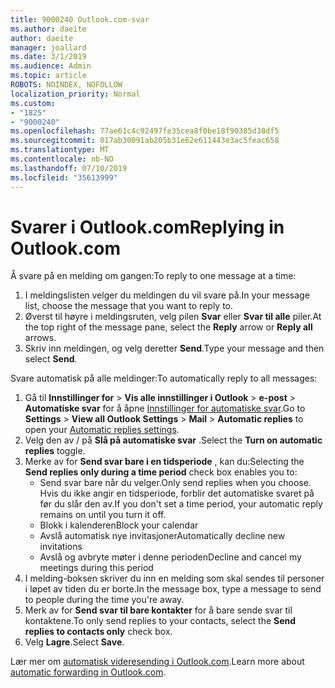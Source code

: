 ```yaml
---
title: 9000240 Outlook.com-svar
ms.author: daeite
author: daeite
manager: joallard
ms.date: 3/1/2019
ms.audience: Admin
ms.topic: article
ROBOTS: NOINDEX, NOFOLLOW
localization_priority: Normal
ms.custom:
- "1825"
- "9000240"
ms.openlocfilehash: 77ae61c4c92497fe35cea8f0be18f90385d38df5
ms.sourcegitcommit: 017ab30091ab205b31e62e611443e3ac5feac658
ms.translationtype: MT
ms.contentlocale: nb-NO
ms.lasthandoff: 07/10/2019
ms.locfileid: "35613999"
---
```

# <a name="replying-in-outlookcom"></a><span data-ttu-id="79d91-102">Svarer i Outlook.com</span><span class="sxs-lookup"><span data-stu-id="79d91-102">Replying in Outlook.com</span></span>

<span data-ttu-id="79d91-103">Å svare på en melding om gangen:</span><span class="sxs-lookup"><span data-stu-id="79d91-103">To reply to one message at a time:</span></span>

1. <span data-ttu-id="79d91-104">I meldingslisten velger du meldingen du vil svare på.</span><span class="sxs-lookup"><span data-stu-id="79d91-104">In your message list, choose the message that you want to reply to.</span></span>
2. <span data-ttu-id="79d91-105">Øverst til høyre i meldingsruten, velg pilen **Svar** eller **Svar til alle** piler.</span><span class="sxs-lookup"><span data-stu-id="79d91-105">At the top right of the message pane, select the **Reply** arrow or **Reply all** arrows.</span></span>
3. <span data-ttu-id="79d91-106">Skriv inn meldingen, og velg deretter **Send**.</span><span class="sxs-lookup"><span data-stu-id="79d91-106">Type your message and then select **Send**.</span></span>

<span data-ttu-id="79d91-107">Svare automatisk på alle meldinger:</span><span class="sxs-lookup"><span data-stu-id="79d91-107">To automatically reply to all messages:</span></span>

1. <span data-ttu-id="79d91-108">Gå til **Innstillinger for** > **Vis alle innstillinger i Outlook** > **e-post** > **Automatiske svar** for å åpne [Innstillinger for automatiske svar](https://outlook.live.com/mail/options/mail/automaticReplies).</span><span class="sxs-lookup"><span data-stu-id="79d91-108">Go to **Settings** > **View all Outlook Settings** > **Mail** > **Automatic replies** to open your [Automatic replies settings](https://outlook.live.com/mail/options/mail/automaticReplies).</span></span>
2. <span data-ttu-id="79d91-109">Velg den av / på **Slå på automatiske svar** .</span><span class="sxs-lookup"><span data-stu-id="79d91-109">Select the **Turn on automatic replies** toggle.</span></span>
3. <span data-ttu-id="79d91-110">Merke av for **Send svar bare i en tidsperiode** , kan du:</span><span class="sxs-lookup"><span data-stu-id="79d91-110">Selecting the **Send replies only during a time period** check box enables you to:</span></span>
    - <span data-ttu-id="79d91-111">Send svar bare når du velger.</span><span class="sxs-lookup"><span data-stu-id="79d91-111">Only send replies when you choose.</span></span> <span data-ttu-id="79d91-112">Hvis du ikke angir en tidsperiode, forblir det automatiske svaret på før du slår den av.</span><span class="sxs-lookup"><span data-stu-id="79d91-112">If you don't set a time period, your automatic reply remains on until you turn it off.</span></span>
    - <span data-ttu-id="79d91-113">Blokk i kalenderen</span><span class="sxs-lookup"><span data-stu-id="79d91-113">Block your calendar</span></span>
    - <span data-ttu-id="79d91-114">Avslå automatisk nye invitasjoner</span><span class="sxs-lookup"><span data-stu-id="79d91-114">Automatically decline new invitations</span></span>
    - <span data-ttu-id="79d91-115">Avslå og avbryte møter i denne perioden</span><span class="sxs-lookup"><span data-stu-id="79d91-115">Decline and cancel my meetings during this period</span></span>
4. <span data-ttu-id="79d91-116">I melding-boksen skriver du inn en melding som skal sendes til personer i løpet av tiden du er borte.</span><span class="sxs-lookup"><span data-stu-id="79d91-116">In the message box, type a message to send to people during the time you're away.</span></span>
5. <span data-ttu-id="79d91-117">Merk av for **Send svar til bare kontakter** for å bare sende svar til kontaktene.</span><span class="sxs-lookup"><span data-stu-id="79d91-117">To only send replies to your contacts, select the **Send replies to contacts only** check box.</span></span>
6. <span data-ttu-id="79d91-118">Velg **Lagre**.</span><span class="sxs-lookup"><span data-stu-id="79d91-118">Select **Save**.</span></span>

<span data-ttu-id="79d91-119">Lær mer om [automatisk videresending i Outlook.com](https://support.office.com/article/14614626-9855-48dc-a986-dec81d07b1a0?wt.mc_id=Office_Outlook_com_Alchemy).</span><span class="sxs-lookup"><span data-stu-id="79d91-119">Learn more about [automatic forwarding in Outlook.com](https://support.office.com/article/14614626-9855-48dc-a986-dec81d07b1a0?wt.mc_id=Office_Outlook_com_Alchemy).</span></span>